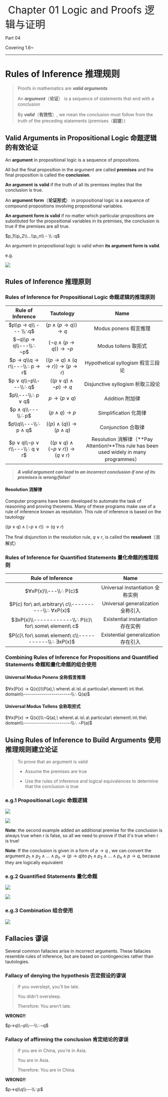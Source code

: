 <font size=6> Chapter 01 Logic and Proofs 逻辑与证明</font>

Part 04

Covering 1.6~

------

# Rules of Inference 推理规则

> Proofs in mathematics are ***valid arguments***
>
> An ***argument***（**论证**） is a sequence of statements that end with a conclusion
>
> By ***valid***（**有效性**）, we mean the conclusion must follow from the truth of the preceding statements (premises（**前提**）)

## Valid Arguments in Propositional Logic 命题逻辑的有效论证

An **argument** in propositional logic is a sequence of  propositions. 

All but the final proposition in the argument are called **premises** and the final proposition is called the **conclusion**. 

**An argument** **is** **valid** if the truth of all its premises implies that the conclusion is true.

An **argument form**（**论证形式**） in propositional logic is a sequence of compound propositions involving propositional variables.

**An argument form is valid** if no matter which particular propositions are substituted for the propositional variables in its premises, the conclusion is true if the premises are all true. 

$p_1\\p_2\\...\\p_n\\ - \\∴q​$

An argument in propositional logic is valid when **its argument form is valid**.

e.g.

![](../img/CH01/015.png)

## Rules of Inference 推理原则

### Rules of Inference for Propositional Logic 命题逻辑的推理原则

|       Rule of Inference       |            Tautology             |                             Name                             |
| :---------------------------: | :------------------------------: | :----------------------------------------------------------: |
|     $p\\p → q\\ --- \\∴q$     |       $(p ∧ (p → q)) → q$        |                    Modus ponens 假言推理                     |
|    $¬q\\p → q\\---\\∴ ¬p$     |       $(¬q ∧ (p → q))→¬p$        |                     Modus tollens 取拒式                     |
| $p → q\\q → r\\---\\∴ p → r$  | $((p → q) ∧ (q → r)) → (p → r)$  |              Hypothetical syllogism 假言三段论               |
|     $p ∨ q\\¬p\\---\\∴ q$     |        $((p ∨ q)∧¬p) → q$        |               Disjunctive syllogism 析取三段论               |
|       $p\\---\\∴ p ∨ q$       |          $p → (p ∨ q)$           |                       Addition 附加律                        |
|       $p ∧ q\\---\\∴ p$       |          $(p ∧ q) → p$           |                    Simplification 化简律                     |
|     $p\\q\\---\\∴ p ∧ q$      |     $((p) ∧ (q)) → (p ∧ q)$      |                      Conjunction 合取律                      |
| $p ∨ q\\¬p ∨ r\\---\\∴ q ∨ r$ | $((p ∨ q) ∧ (¬p ∨ r)) → (q ∨ r)$ | Resolution 消解律（**Pay Attention!**This rule has been used widely in many programmes） |

> ***A valid argument can lead to an incorrect conclusion if one of its premises is wrong/false!***

#### Resolution 消解律

Computer programs have been developed to automate the task of reasoning and proving theorems. Many of these programs make use of a rule of inference known as resolution. This rule of inference is based on the tautology

$((p ∨ q) ∧ (¬p ∨ r)) → (q ∨ r)$

The final disjunction in the resolution rule, $q ∨ r$, is called the **resolvent**（消解式）

### Rules of Inference for Quantified Statements 量化命题的推理规则

|                   Rule of Inference                   |                Name                 |
| :---------------------------------------------------: | :---------------------------------: |
|                 $∀xP(x)\\---\\∴ P(c)$                 |  Universal instantiation 全称实例   |
|  $P(c) for\ an\ arbitrary\ c\\----------\\∴ ∀xP(x)$   |  Universal generalization 全称引入  |
| $∃xP(x)\\------------\\∴ P(c)\ for\ some\ element\ c$ | Existential instantiation 存在实例  |
| $P(c)\ for\ some\ element\ c\\-----------\\∴ ∃xP(x)$  | Existential generalization 存在引入 |

### Combining Rules of Inference for Propositions and Quantified Statements 命题和量化命题的组合使用

#### Universal Modus Ponens 全称假言推理

$∀x(P(x) → Q(x))\\P(a),\ where\ a\ is\ a\ particular\ element\ in\ the\ domain\\------------------------\\∴ Q(a)​$

#### Universal Modus Tollens 全称取拒式

$∀x(P(x) → Q(x))\\¬Q(a),\ where\ a\ is\ a\ particular\ element\ in\ the\ domain\\------------------------\\∴ ¬P(a)$

## Using Rules of Inference to Build Arguments 使用推理规则建立论证

> To prove that an argument is valid
>
> - Assume the premises are true
>
> - Use the rules of inference and logical equivalences to determine that the conclusion is true

### e.g.1 Propositional Logic 命题逻辑

![](../img/CH01/016.png)

![](../img/CH01/017.png)

**Note**: the second example added an additional premise for the conclusion is always true when r is false, so all we need to proove if that it's true when r is true!

**Note**: If the conclusion is given in a form of $p → q​$ , we can convert the argument $p_1∧p_2∧...∧p_n→(p→q)​$ to $p_1∧p_2∧...∧p_n∧p→q​$ , because they are logically equivalent

### e.g.2 Quantified Statements 量化命题

![](../img/CH01/018.png)

![](../img/CH01/019.png)

### e.g.3 Combination 组合使用

![](../img/CH01/020.png)

## Fallacies 谬误

Several common fallacies arise in incorrect arguments. These fallacies resemble rules of inference,
but are based on contingencies rather than tautologies.

### Fallacy of denying the hypothesis 否定假设的谬误

> If you overslept, you’ll be late.
>
> You didn’t oversleep.
>
> Therefore: You aren’t late.

**WRONG!!**

$p→q\\¬p\\---\\∴¬q$

### Fallacy of affirming the conclusion 肯定结论的谬误
> If you are in China, you’re in Asia.
>
> You are in Asia.
>
> Therefore: You are in China.

**WRONG!!**

$p→q\\q\\---\\∴p​$

